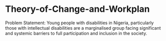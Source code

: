 # Theory-of-Change-and-Workplan
Problem Statement: Young people with disabilities in Nigeria, particularly those with intellectual disabilities are a marginalised group facing significant and systemic barriers to full participation and inclusion in the society. 
